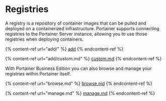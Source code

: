 # Registries

A registry is a repository of container images that can be pulled and deployed on a containerized infrastructure. Portainer supports connecting registries to the Portainer Server instance, allowing you to use those registries when deploying containers.

{% content-ref url="add/" %}
[add](add/)
{% endcontent-ref %}

{% content-ref url="add/custom.md" %}
[custom.md](add/custom.md)
{% endcontent-ref %}

With Portainer Business Edition you can also browse and manage your registries within Portainer itself.

{% content-ref url="browse.md" %}
[browse.md](browse.md)
{% endcontent-ref %}

{% content-ref url="manage.md" %}
[manage.md](manage.md)
{% endcontent-ref %}

